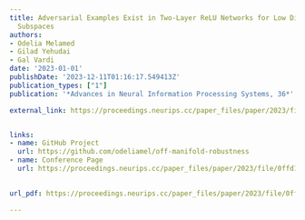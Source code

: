 ```yaml
---
title: Adversarial Examples Exist in Two-Layer ReLU Networks for Low Dimensional Linear
  Subspaces
authors:
- Odelia Melamed
- Gilad Yehudai
- Gal Vardi
date: '2023-01-01'
publishDate: '2023-12-11T01:16:17.549413Z'
publication_types: ["1"]
publication: '*Advances in Neural Information Processing Systems, 36*'

external_link: https://proceedings.neurips.cc/paper_files/paper/2023/file/0ffd11b5bce666816802b86c77b54cf7-Paper-Conference.pdf


links:
- name: GitHub Project
  url: https://github.com/odeliamel/off-manifold-robustness
- name: Conference Page
  url: https://proceedings.neurips.cc/paper_files/paper/2023/file/0ffd11b5bce666816802b86c77b54cf7-Paper-Conference.pdf

  
url_pdf: https://proceedings.neurips.cc/paper_files/paper/2023/file/0ffd11b5bce666816802b86c77b54cf7-Paper-Conference.pdf

---
```

